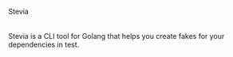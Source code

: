 Stevia
######

Stevia is a CLI tool for Golang that helps you create fakes for your dependencies in test.

